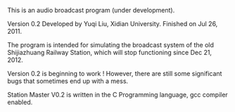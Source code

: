 This is an audio broadcast program (under development).

Version 0.2
Developed by Yuqi Liu, Xidian University.
Finished on Jul 26, 2011.

The program is intended for simulating the broadcast system of the old Shijiazhuang Railway Station, which will stop functioning since Dec 21, 2012.

Version 0.2 is beginning to work !
However, there are still some significant bugs that sometimes end up with a mess. 

Station Master V0.2 is written in the C Programming language, gcc compiler enabled.
